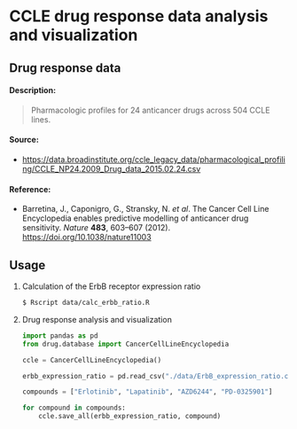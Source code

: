 # CCLE drug response data analysis and visualization

## Drug response data

#### Description:

> Pharmacologic profiles for 24 anticancer drugs across 504 CCLE lines.

#### Source:

- https://data.broadinstitute.org/ccle_legacy_data/pharmacological_profiling/CCLE_NP24.2009_Drug_data_2015.02.24.csv

#### Reference:

- Barretina, J., Caponigro, G., Stransky, N. _et al_. The Cancer Cell Line Encyclopedia enables predictive modelling of anticancer drug sensitivity. _Nature_ **483**, 603–607 (2012). https://doi.org/10.1038/nature11003

## Usage

1. Calculation of the ErbB receptor expression ratio

   ```bash
   $ Rscript data/calc_erbb_ratio.R
   ```

1. Drug response analysis and visualization

   ```python
   import pandas as pd
   from drug.database import CancerCellLineEncyclopedia

   ccle = CancerCellLineEncyclopedia()

   erbb_expression_ratio = pd.read_csv("./data/ErbB_expression_ratio.csv", index_col=0)

   compounds = ["Erlotinib", "Lapatinib", "AZD6244", "PD-0325901"]

   for compound in compounds:
       ccle.save_all(erbb_expression_ratio, compound)
   ```
